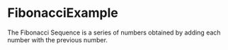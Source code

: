 # FibonacciExample
The Fibonacci Sequence is a series of numbers obtained by adding each number with the previous number.
